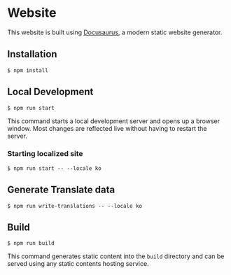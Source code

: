 # Website

This website is built using [Docusaurus](https://docusaurus.io/), a modern static website generator.

## Installation

```
$ npm install
```

## Local Development

```
$ npm run start
```

This command starts a local development server and opens up a browser window. Most changes are reflected live without having to restart the server.

### Starting localized site
```
$ npm run start -- --locale ko
```

## Generate Translate data
```
$ npm run write-translations -- --locale ko
```

## Build

```
$ npm run build
```

This command generates static content into the `build` directory and can be served using any static contents hosting service.

